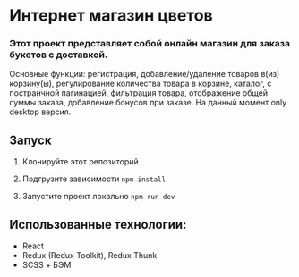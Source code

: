 # Интернет магазин цветов
### Этот проект представляет собой онлайн магазин для заказа букетов с доставкой. 
Основные функции: регистрация, добавление/удаление товаров в(из) корзину(ы), регулирование количества товара в корзине, каталог, с постранчной пагинацией, фильтрация товара, отображение общей суммы заказа, добавление бонусов при заказе. На данный момент only desktop версия.

## Запуск

1. Клонируйте этот репозиторий

3. Подгрузите зависимости 
``
npm install
``
4. Запустите проект локально
``
npm run dev
``
## Использованные технологии:
- React
- Redux (Redux Toolkit), Redux Thunk
- SCSS + БЭМ
